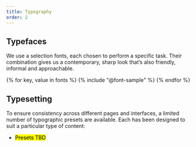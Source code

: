 ```yaml
---
title: Typography
order: 2
---
```

## Typefaces
We use a selection fonts, each chosen to perform a specific task. Their combination gives us a contemporary, sharp look that’s also friendly, informal and approachable.

{% for key, value in fonts %}
{% include "@font-sample" %}
{% endfor %}


## Typesetting
To ensure consistency across different pages and interfaces, a limited number of typographic presets are available. Each has been designed to suit a particular type of content:

  * <mark>Presets TBD</mark>
